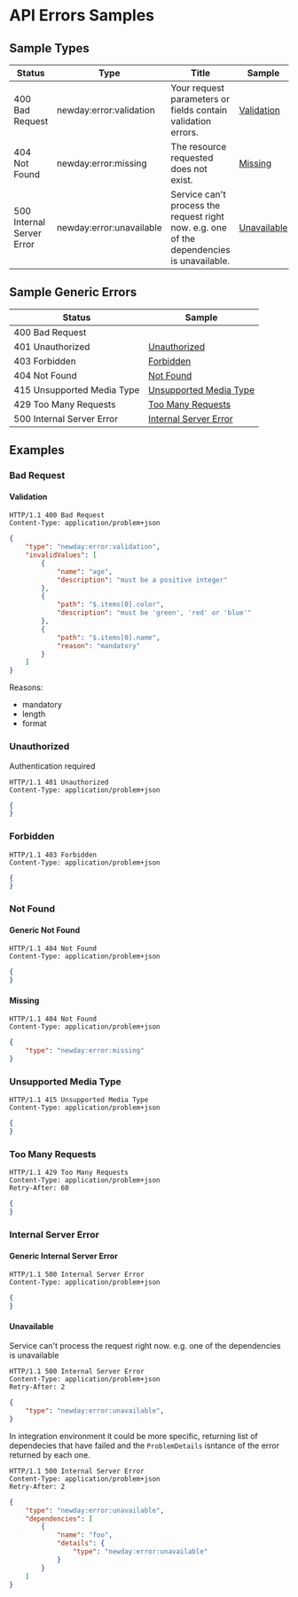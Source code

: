 # API Errors Samples

## Sample Types

| Status | Type | Title | Sample |
| ------ | ---- | ----- | ------ |
| 400 Bad Request | newday:error:validation | Your request parameters or fields contain validation errors. | [Validation](#validation) |
| 404 Not Found | newday:error:missing | The resource requested does not exist. | [Missing](#missing) |
| 500 Internal Server Error | newday:error:unavailable | Service can't process the request right now. e.g. one of the dependencies is unavailable. | [Unavailable](#unavailable) |

## Sample Generic Errors

| Status | Sample |
| ------ | ------ |
| 400 Bad Request |  |
| 401 Unauthorized | [Unauthorized](#unauthorized) |
| 403 Forbidden | [Forbidden](#forbidden) |
| 404 Not Found | [Not Found](#generic-not-found) |
| 415 Unsupported Media Type | [Unsupported Media Type](#unsupported-media-type) |
| 429 Too Many Requests | [Too Many Requests](#too-many-requests) |
| 500 Internal Server Error | [Internal Server Error](#generic-internal-server-error) |

## Examples

### Bad Request

#### Validation

```text
HTTP/1.1 400 Bad Request
Content-Type: application/problem+json
```

```json
{
    "type": "newday:error:validation",
    "invalidValues": [
        {
            "name": "age",
            "description": "must be a positive integer"
        },
        {
            "path": "$.items[0].color",
            "description": "must be 'green', 'red' or 'blue'"
        },
        {
            "path": "$.items[0].name",
            "reason": "mandatory"
        }
    ]
}
```

Reasons:
- mandatory
- length
- format

### Unauthorized

Authentication required

```text
HTTP/1.1 401 Unauthorized
Content-Type: application/problem+json
```

```json
{
}
```

### Forbidden

```text
HTTP/1.1 403 Forbidden
Content-Type: application/problem+json
```

```json
{
}
```

### Not Found

#### Generic Not Found

```text
HTTP/1.1 404 Not Found
Content-Type: application/problem+json
```

```json
{
}
```

#### Missing

```text
HTTP/1.1 404 Not Found
Content-Type: application/problem+json
```

```json
{
    "type": "newday:error:missing"
}
```

### Unsupported Media Type

```text
HTTP/1.1 415 Unsupported Media Type
Content-Type: application/problem+json
```

```json
{
}
```

### Too Many Requests

```text
HTTP/1.1 429 Too Many Requests
Content-Type: application/problem+json
Retry-After: 60
```

```json
{
}
```

### Internal Server Error

#### Generic Internal Server Error

```text
HTTP/1.1 500 Internal Server Error
Content-Type: application/problem+json
```

```json
{
}
```

#### Unavailable

Service can't process the request right now. e.g. one of the dependencies is unavailable

```text
HTTP/1.1 500 Internal Server Error
Content-Type: application/problem+json
Retry-After: 2
```

```json
{
    "type": "newday:error:unavailable",
}
```

In integration environment it could be more specific, returning list of dependecies that have failed and the `ProblemDetails` isntance of the error returned by each one.

```text
HTTP/1.1 500 Internal Server Error
Content-Type: application/problem+json
Retry-After: 2
```

```json
{
    "type": "newday:error:unavailable",
    "dependencies": [
        {
            "name": "foo",
            "details": {
                "type": "newday:error:unavailable"
            }
        }
    ]
}
```
